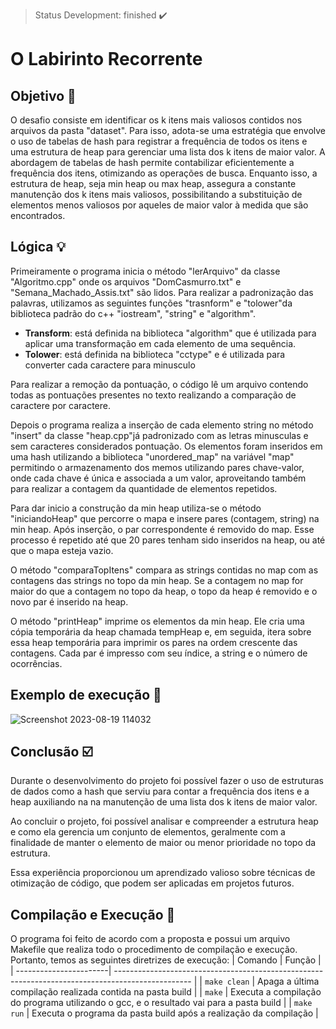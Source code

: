 > Status Development: finished :heavy_check_mark:

# O Labirinto Recorrente

## Objetivo 🎯

O desafio consiste em identificar os k itens mais valiosos contidos nos arquivos da pasta "dataset". Para isso, adota-se uma estratégia que envolve o uso de tabelas de hash para registrar a frequência de todos os itens e uma estrutura de heap para gerenciar uma lista dos k itens de maior valor. A abordagem de tabelas de hash permite contabilizar eficientemente a frequência dos itens, otimizando as operações de busca. Enquanto isso, a estrutura de heap, seja min heap ou max heap, assegura a constante manutenção dos k itens mais valiosos, possibilitando a substituição de elementos menos valiosos por aqueles de maior valor à medida que são encontrados. 

## Lógica :bulb:

Primeiramente o programa inicia o método "lerArquivo" da classe "Algoritmo.cpp" onde os arquivos "DomCasmurro.txt" e "Semana_Machado_Assis.txt" são lidos. Para realizar a padronização das palavras, utilizamos as seguintes funções "trasnform" e "tolower"da biblioteca padrão do c++ "iostream", "string" e "algorithm".

* **Transform**: está definida na biblioteca "algorithm" que é utilizada para aplicar uma transformação em cada elemento de uma sequência.
* **Tolower**: está definida na biblioteca "cctype" e é utilizada para converter cada caractere para minusculo

Para realizar a remoção da pontuação, o código lê um arquivo contendo todas as pontuações presentes no texto realizando a comparação de caractere por caractere.

 Depois o programa realiza a inserção de cada elemento string no método "insert" da classe "heap.cpp"já padronizado com as letras minusculas e sem caracteres considerados pontuação. Os elementos foram inseridos em uma hash utilizando a biblioteca "unordered_map" na variável "map" permitindo o armazenamento dos memos utilizando pares chave-valor, onde cada chave é única e associada a um valor, aproveitando também para realizar a contagem da quantidade de elementos repetidos.

 Para dar inicio a construção da min heap utiliza-se o método "iniciandoHeap" que percorre o mapa e insere pares (contagem, string) na min heap. Após inserção, o par correspondente é removido do map. Esse processo é repetido até que 20 pares tenham sido inseridos na heap, ou até que o mapa esteja vazio.
 
 O método "comparaTopItens" compara as strings contidas no map com as contagens das strings no topo da min heap. Se a contagem no map for maior do que a contagem no topo da heap, o topo da heap é removido e o novo par é inserido na heap.

O método "printHeap" imprime os elementos da min heap. Ele cria uma cópia temporária da heap chamada tempHeap e, em seguida, itera sobre essa heap temporária para imprimir os pares na ordem crescente das contagens. Cada par é impresso com seu índice, a string e o número de ocorrências.

## Exemplo de execução :hammer:
![Screenshot 2023-08-19 114032](https://github.com/teuswx/Top-K-Elementos-Aeds/assets/102326098/9b60188a-a3c9-417d-9009-fe2a6589530d)

## Conclusão :ballot_box_with_check:

Durante o desenvolvimento do projeto foi possível fazer o uso de estruturas de dados como a hash que serviu para contar a frequência dos itens e a heap auxiliando na na manutenção de uma lista dos k itens de maior valor.

Ao concluir o projeto, foi possível analisar e compreender a estrutura heap e como ela gerencia um conjunto de elementos, geralmente com a finalidade de manter o elemento de maior ou menor prioridade no topo da estrutura.

Essa experiência proporcionou um aprendizado valioso sobre técnicas de otimização de código, que podem ser aplicadas em projetos futuros.
## Compilação e Execução :electric_plug:

O programa foi feito de acordo com a proposta e possui um arquivo Makefile que realiza todo o procedimento de compilação e execução. Portanto, temos as seguintes diretrizes de execução:
| Comando                |  Função                                                                                           |                     
| -----------------------| ------------------------------------------------------------------------------------------------- |
|  `make clean`          | Apaga a última compilação realizada contida na pasta build                                        |
|  `make`                | Executa a compilação do programa utilizando o gcc, e o resultado vai para a pasta build           |
|  `make run`            | Executa o programa da pasta build após a realização da compilação                                 |

